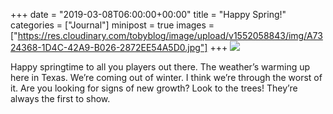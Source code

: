 +++
date = "2019-03-08T06:00:00+00:00"
title = "Happy Spring!"
categories = ["Journal"]
minipost = true
images = ["https://res.cloudinary.com/tobyblog/image/upload/v1552058843/img/A7324368-1D4C-42A9-B026-2872EE54A5D0.jpg"]
+++
![](https://res.cloudinary.com/tobyblog/image/upload/v1552058843/img/A7324368-1D4C-42A9-B026-2872EE54A5D0.jpg)

Happy springtime to all you players out there. The weather’s warming up here in Texas. We’re coming out of winter. I think we’re through the worst of it. Are you looking for signs of new growth? Look to the trees! They’re always the first to show. 
